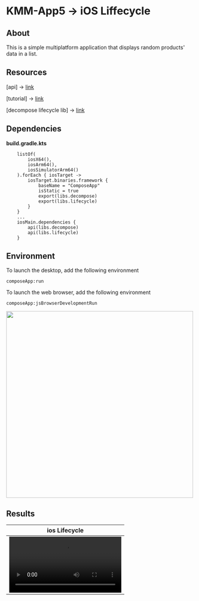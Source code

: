 # KMM-App5 -> iOS Liffecycle
## About
This is a simple multiplatform application that displays random products' data in a list.

## Resources
[api] -> [link](https://fakestoreapi.com/)

[tutorial] -> [link](https://youtu.be/-QqcJGylbSo?si=D3i1AzhIS4uYTEhS)

[decompose lifecycle lib] -> [link](https://github.com/arkivanov/Essenty)

## Dependencies 
<b>build.gradle.kts</b>
```
    listOf(
        iosX64(),
        iosArm64(),
        iosSimulatorArm64()
    ).forEach { iosTarget ->
        iosTarget.binaries.framework {
            baseName = "ComposeApp"
            isStatic = true
            export(libs.decompose)
            export(libs.lifecycle)
        }
    }
    ...
    iosMain.dependencies {
        api(libs.decompose)
        api(libs.lifecycle)
    }

```
## Environment 
To launch the desktop, add the following environment
```
composeApp:run
```
To launch the web browser, add the following environment
```
composeApp:jsBrowserDevelopmentRun
```
<img src="https://github.com/user-attachments/assets/9161100d-c933-4848-b01a-86af68522eb7" width="500" >

## Results
| ios Lifecycle |
| ------------- |
|  <video src="https://github.com/user-attachments/assets/9bac760a-8d12-463e-87da-ee5b2fbd58fd"> |
